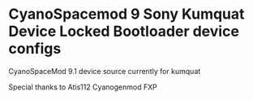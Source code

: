 CyanoSpacemod 9 Sony Kumquat Device Locked Bootloader device configs 
====================================================================

CyanoSpaceMod 9.1 device source currently for kumquat

Special thanks to 
Atis112 
Cyanogenmod
FXP 
